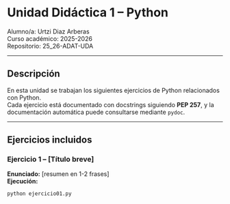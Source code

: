 # Unidad Didáctica 1 – Python

Alumno/a: Urtzi Diaz Arberas  
Curso académico: 2025-2026  
Repositorio: 25_26-ADAT-UDA  

---

## Descripción
En esta unidad se trabajan los siguientes ejercicios de Python relacionados con Python.  
Cada ejercicio está documentado con docstrings siguiendo **PEP 257**, y la documentación automática puede consultarse mediante `pydoc`.

---

##  Ejercicios incluidos

###  Ejercicio 1 – [Título breve]
**Enunciado:** [resumen en 1-2 frases]  
**Ejecución:**
```bash
python ejercicio01.py
